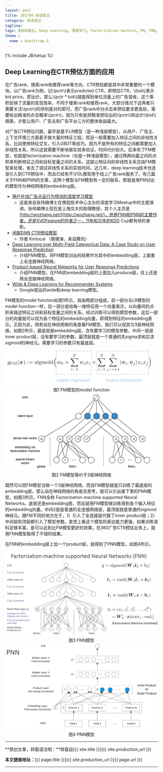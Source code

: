 ```yaml
---
layout: post
title: 201704 阅读笔记
category: 阅读笔记
tagline: 
tags: [阅读笔记, Deep Learning, 深度学习, Factorization machine, FM, FNN, PNN, CTR, CTR预估]
theme :
  name : bootstrap-3
---
```

{% include JB/setup %}

## Deep Learning在CTR预估方面的应用

在广告rank、搜索rank和推荐rank等方向，CTR预估都是其中非常重要的一个模块。以广告rank为例，记\\(pctr\\)表示predicted CTR，即预估CTR，\\(bid\\)表示bid price，即出价，那么\\(pctr * bid\\)就能得到单位流量上的广告营收，这个乘积反映了流量的变现效率。不同于搜索rank和推荐rank，大部分情况下这两者只需要关注\\(pctr\\)的序别是对的即可，而广告rank中对点击率预估要求更高些，需要给出精准的点击概率\\(pctr\\)，因为只有是把精准预估出的\\(pctr\\)和出价\\(bid\\)相乘，才能让用户、广告主和广告平台三方的整体收益最大。

对广告CTR预估问题，最早是基于LR模型（是一种浅层模型），从用户、广告主、上下文环境三方面着手做大量的特征工程，而且一般需要加入特征之间的非线性关系，比如使用特征交叉，引入GBDT等技巧。因为不是所有的特征之间都需要加入非线性关系，所以这就需要不断地做实验来验证，时间代价较大。后来有了FM模型，也就是factorization machine（也是一种浅层模型），通过两两向量之间的点积来判断特征之间和目标变量之间的关系，这就让特征间的非线性关系交由FM模型来处理，省去了调试非线性关系的实验时间。近几年，deep learning技术也逐渐引入到CTR预估中，而且已经有不少DL模型用于线上广告rank服务了。有几篇关于FNN和PNN的文章，这两个模型与FM模型有一定的联系，那就是用FM训出的模型作为神经网络的embedding层。

+ [用户在线广告点击行为预测的深度学习模型](http://geek.csdn.net/news/detail/91293)
  - 这是来自张伟楠博士在携程技术中心主办的深度学习Meetup中的主题演讲。张伟楠博士现在是上海交大的助理教授，其个人主页是 [http://wnzhang.net/](http://wnzhang.net/)，他是FNN和PNN的主要作者，还是SVDFeature的作者之一，11年和12年的KDD Cup都有他的身影。
+ [闲聊DNN CTR预估模型](http://www.52cs.org/?p=1046)
  - 作者 Kintocai （蔡建涛，来自腾讯）
+ [Deep Learning over Multi-Field Categorical Data: A Case Study on User Response Prediction](http://wnzhang.net/share/rtb-papers/deep-ctr.pdf)
  - 介绍FNN模型。将FM模型训出的结果作为其中的embedding层，上面套上全连接神经网络。
+ [Product-based Neural Networks for User Response Predictions](https://arxiv.org/pdf/1611.00144.pdf)
  - 介绍PNN模型。在FNN的embedding层的上面加入produce层，往上还是用全连接神经网络。
+ [Wide & Deep Learning for Recommender Systems](https://arxiv.org/abs/1606.07792)
  - Google提出的wide和deep learning模型。

FM模型的model function如图1所示，其由两部分组成，前一部分与LR模型的model function一样，后一部分是给每一维特征用一个向量表示，以向量间的点积来描述特征之间和目标变量之间的关系。经过训练可以得到模型参数，这后一部分的向量就可以视为各个特征的embedding向量，即得到特征的embedding表示。正因为此，倘若站在神经网络的角度看FM模型，我们可以视其为3层神经网络，如图2所示，最底层是embedding层，含有要学习的模型参数，中间一层是inner product层，没有要学习的参数，最顶层就是一个普通的先sigma求和后求sigmoid的神经元。需要学习的参数只有最底层。

<div align="center">
  <img src="/images/2017-04-26-201704-reading-list-figure1.jpg" style="max-width:800; text-align:center" alt=""/>
  <br/>
  图1 FM模型的model function
  <br/>
</div>

<div align="center">
  <img src="/images/2017-04-26-201704-reading-list-figure2.jpg" style="max-width:800; text-align:center" alt=""/>
  <br/>
  图2 FM模型等价于3层神经网络
  <br/>
</div>

既然可以把FM模型当做一个3层神经网络，而且FM模型就是只训练了最底层的embedding层，那么站在神经网络的角度去思考，就可以引出接下里的FNN模型，如图3所示。FNN全称 Factorization-machine supported Neural Networks。底层还是embedding层，而且就用FM模型做训练得到各个输入特征的embedding向量。中间2层是普通的全连接网络层，最顶层就是普通的sigmoid神经元。跟FM不同的地方在于，1）引入了全连接层代替了inner product层；2）中间层和顶层都引入了模型参数。直觉上看这个模型的表达能力更强，如果训练语料足够丰富，是可以达到比FM模型更好的效果。在360广告CTR预估业务上，就用FNN模型取得了不错的结果。

在FNN的embedding层上加一个product层，就得到了PNN模型，如图4所示。

<div align="center">
  <img src="/images/2017-04-26-201704-reading-list-figure3.jpg" style="max-width:800; text-align:center" alt=""/>
  <br/>
  图3 FNN模型
  <br/>
</div>

<div align="center">
  <img src="/images/2017-04-26-201704-reading-list-figure4.jpg" style="max-width:800; text-align:center" alt=""/>
  <br/>
  图4 PNN模型
  <br/>
</div>

* * *

**原创文章，转载请注明：**转载自[{{ site.title }}]({{ site.production_url }})

**本文链接地址：**[{{ page.title }}]({{ site.production_url }}{{ page.url }})

* * *
